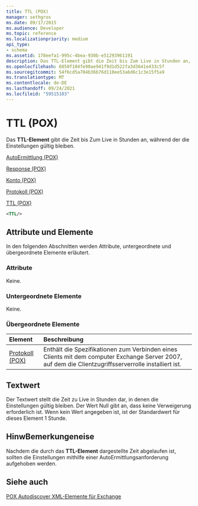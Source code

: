 ```yaml
---
title: TTL (POX)
manager: sethgros
ms.date: 09/17/2015
ms.audience: Developer
ms.topic: reference
ms.localizationpriority: medium
api_type:
- schema
ms.assetid: 178eefa1-995c-4bea-930b-e51293961191
description: Das TTL-Element gibt die Zeit bis Zum Live in Stunden an, während der die Einstellungen gültig bleiben.
ms.openlocfilehash: 6850f104fe90ae941f9d1d522fa3d3641e433c5f
ms.sourcegitcommit: 54f6cd5a704b36b76d110ee53a6d6c1c3e15f5a9
ms.translationtype: MT
ms.contentlocale: de-DE
ms.lasthandoff: 09/24/2021
ms.locfileid: "59515103"
---
```

# <a name="ttl-pox"></a>TTL (POX)

Das **TTL-Element** gibt die Zeit bis Zum Live in Stunden an, während der die Einstellungen gültig bleiben. 
  
[AutoErmittlung (POX)](autodiscover-pox.md)
  
[Response (POX)](response-pox.md)
  
[Konto (POX)](account-pox.md)
  
[Protokoll (POX)](protocol-pox.md)
  
[TTL (POX)](ttl-pox.md)
  
```xml
<TTL/>
```

## <a name="attributes-and-elements"></a>Attribute und Elemente

In den folgenden Abschnitten werden Attribute, untergeordnete und übergeordnete Elemente erläutert.
  
### <a name="attributes"></a>Attribute

Keine.
  
### <a name="child-elements"></a>Untergeordnete Elemente

Keine.
  
### <a name="parent-elements"></a>Übergeordnete Elemente

|**Element**|**Beschreibung**|
|:-----|:-----|
|[Protokoll (POX)](protocol-pox.md) <br/> |Enthält die Spezifikationen zum Verbinden eines Clients mit dem computer Exchange Server 2007, auf dem die Clientzugriffsserverrolle installiert ist.  <br/> |
   
## <a name="text-value"></a>Textwert

Der Textwert stellt die Zeit zu Live in Stunden dar, in denen die Einstellungen gültig bleiben. Der Wert Null gibt an, dass keine Verweigerung erforderlich ist. Wenn kein Wert angegeben ist, ist der Standardwert für dieses Element 1 Stunde.
  
## <a name="remarks"></a>HinwBemerkungeneise

Nachdem die durch das **TTL-Element** dargestellte Zeit abgelaufen ist, sollten die Einstellungen mithilfe einer AutoErmittlungsanforderung aufgehoben werden. 
  
## <a name="see-also"></a>Siehe auch



[POX Autodiscover XML-Elemente für Exchange](pox-autodiscover-xml-elements-for-exchange.md)

